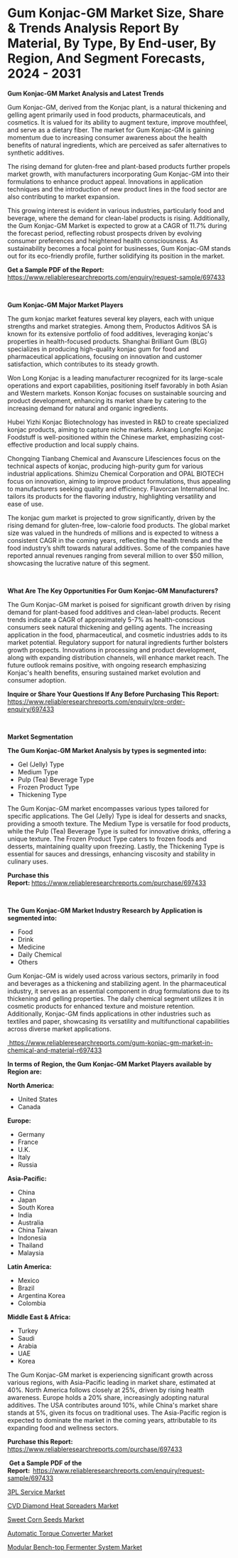 <p><h1>Gum Konjac-GM Market Size, Share & Trends Analysis Report By Material, By Type, By End-user, By Region, And Segment Forecasts, 2024 - 2031</h1></p><p><strong>Gum Konjac-GM Market Analysis and Latest Trends</strong></p>
<p><p>Gum Konjac-GM, derived from the Konjac plant, is a natural thickening and gelling agent primarily used in food products, pharmaceuticals, and cosmetics. It is valued for its ability to augment texture, improve mouthfeel, and serve as a dietary fiber. The market for Gum Konjac-GM is gaining momentum due to increasing consumer awareness about the health benefits of natural ingredients, which are perceived as safer alternatives to synthetic additives. </p><p>The rising demand for gluten-free and plant-based products further propels market growth, with manufacturers incorporating Gum Konjac-GM into their formulations to enhance product appeal. Innovations in application techniques and the introduction of new product lines in the food sector are also contributing to market expansion. </p><p>This growing interest is evident in various industries, particularly food and beverage, where the demand for clean-label products is rising. Additionally, the Gum Konjac-GM Market is expected to grow at a CAGR of 11.7% during the forecast period, reflecting robust prospects driven by evolving consumer preferences and heightened health consciousness. As sustainability becomes a focal point for businesses, Gum Konjac-GM stands out for its eco-friendly profile, further solidifying its position in the market.</p></p>
<p><strong>Get a Sample PDF of the Report:&nbsp;</strong> <a href="https://www.reliableresearchreports.com/enquiry/request-sample/697433?utm_campaign=3&utm_medium=2&utm_source=Github&utm_content=ia&utm_term=10122024&utm_id=gum-konjac-gm">https://www.reliableresearchreports.com/enquiry/request-sample/697433</a></p>
<p>&nbsp;</p>
<p><strong>Gum Konjac-GM Major Market Players</strong></p>
<p><p>The gum konjac market features several key players, each with unique strengths and market strategies. Among them, Productos Aditivos SA is known for its extensive portfolio of food additives, leveraging konjac's properties in health-focused products. Shanghai Brilliant Gum (BLG) specializes in producing high-quality konjac gum for food and pharmaceutical applications, focusing on innovation and customer satisfaction, which contributes to its steady growth.</p><p>Won Long Konjac is a leading manufacturer recognized for its large-scale operations and export capabilities, positioning itself favorably in both Asian and Western markets. Konson Konjac focuses on sustainable sourcing and product development, enhancing its market share by catering to the increasing demand for natural and organic ingredients.</p><p>Hubei Yizhi Konjac Biotechnology has invested in R&D to create specialized konjac products, aiming to capture niche markets. Ankang Longfei Konjac Foodstuff is well-positioned within the Chinese market, emphasizing cost-effective production and local supply chains.</p><p>Chongqing Tianbang Chemical and Avanscure Lifesciences focus on the technical aspects of konjac, producing high-purity gum for various industrial applications. Shimizu Chemical Corporation and OPAL BIOTECH focus on innovation, aiming to improve product formulations, thus appealing to manufacturers seeking quality and efficiency. Flavorcan International Inc. tailors its products for the flavoring industry, highlighting versatility and ease of use.</p><p>The konjac gum market is projected to grow significantly, driven by the rising demand for gluten-free, low-calorie food products. The global market size was valued in the hundreds of millions and is expected to witness a consistent CAGR in the coming years, reflecting the health trends and the food industry’s shift towards natural additives. Some of the companies have reported annual revenues ranging from several million to over $50 million, showcasing the lucrative nature of this segment.</p></p>
<p>&nbsp;</p>
<p><strong>What Are The Key Opportunities For Gum Konjac-GM Manufacturers?</strong></p>
<p><p>The Gum Konjac-GM market is poised for significant growth driven by rising demand for plant-based food additives and clean-label products. Recent trends indicate a CAGR of approximately 5-7% as health-conscious consumers seek natural thickening and gelling agents. The increasing application in the food, pharmaceutical, and cosmetic industries adds to its market potential. Regulatory support for natural ingredients further bolsters growth prospects. Innovations in processing and product development, along with expanding distribution channels, will enhance market reach. The future outlook remains positive, with ongoing research emphasizing Konjac's health benefits, ensuring sustained market evolution and consumer adoption.</p></p>
<p><strong>Inquire or Share Your Questions If Any Before Purchasing This Report:</strong> <a href="https://www.reliableresearchreports.com/enquiry/pre-order-enquiry/697433?utm_campaign=3&utm_medium=2&utm_source=Github&utm_content=ia&utm_term=10122024&utm_id=gum-konjac-gm">https://www.reliableresearchreports.com/enquiry/pre-order-enquiry/697433</a></p>
<p>&nbsp;</p>
<p><strong>Market Segmentation</strong></p>
<p><strong>The Gum Konjac-GM Market Analysis by types is segmented into:</strong></p>
<p><ul><li>Gel (Jelly) Type</li><li>Medium Type</li><li>Pulp (Tea) Beverage Type</li><li>Frozen Product Type</li><li>Thickening Type</li></ul></p>
<p><p>The Gum Konjac-GM market encompasses various types tailored for specific applications. The Gel (Jelly) Type is ideal for desserts and snacks, providing a smooth texture. The Medium Type is versatile for food products, while the Pulp (Tea) Beverage Type is suited for innovative drinks, offering a unique texture. The Frozen Product Type caters to frozen foods and desserts, maintaining quality upon freezing. Lastly, the Thickening Type is essential for sauces and dressings, enhancing viscosity and stability in culinary uses.</p></p>
<p><strong>Purchase this Report:&nbsp;</strong><a href="https://www.reliableresearchreports.com/purchase/697433?utm_campaign=3&utm_medium=2&utm_source=Github&utm_content=ia&utm_term=10122024&utm_id=gum-konjac-gm">https://www.reliableresearchreports.com/purchase/697433</a></p>
<p>&nbsp;</p>
<p><strong>The Gum Konjac-GM Market Industry Research by Application is segmented into:</strong></p>
<p><ul><li>Food</li><li>Drink</li><li>Medicine</li><li>Daily Chemical</li><li>Others</li></ul></p>
<p><p>Gum Konjac-GM is widely used across various sectors, primarily in food and beverages as a thickening and stabilizing agent. In the pharmaceutical industry, it serves as an essential component in drug formulations due to its thickening and gelling properties. The daily chemical segment utilizes it in cosmetic products for enhanced texture and moisture retention. Additionally, Konjac-GM finds applications in other industries such as textiles and paper, showcasing its versatility and multifunctional capabilities across diverse market applications.</p></p>
<p><a href="https://www.reliableresearchreports.com/gum-konjac-gm-market-in-chemical-and-material-r697433?utm_campaign=3&utm_medium=2&utm_source=Github&utm_content=ia&utm_term=10122024&utm_id=gum-konjac-gm">&nbsp;https://www.reliableresearchreports.com/gum-konjac-gm-market-in-chemical-and-material-r697433</a></p>
<p><strong>In terms of Region, the Gum Konjac-GM Market Players available by Region are:</strong></p>
<p>
    <p> <strong> North America: </strong>
        <ul>
            <li>United States</li>
            <li>Canada</li>
        </ul>
        </p> 
    <p> <strong> Europe: </strong>
        <ul>
            <li>Germany</li>
            <li>France</li>
            <li>U.K.</li>
            <li>Italy</li>
            <li>Russia</li>
        </ul>
        </p> 
    <p> <strong> Asia-Pacific: </strong>
        <ul>
            <li>China</li>
            <li>Japan</li>
            <li>South Korea</li>
            <li>India</li>
            <li>Australia</li>
            <li>China Taiwan</li>
            <li>Indonesia</li>
            <li>Thailand</li>
            <li>Malaysia</li>
        </ul>
        </p> 
    <p> <strong> Latin America: </strong>
        <ul>
            <li>Mexico</li>
            <li>Brazil</li>
            <li>Argentina Korea</li>
            <li>Colombia</li>
        </ul>
        </p> 
    <p> <strong> Middle East & Africa: </strong>
        <ul>
            <li>Turkey</li>
            <li>Saudi</li>
            <li>Arabia</li>
            <li>UAE</li>
            <li>Korea</li>
        </ul>
    </p>
    </p>
<p><p>The Gum Konjac-GM market is experiencing significant growth across various regions, with Asia-Pacific leading in market share, estimated at 40%. North America follows closely at 25%, driven by rising health awareness. Europe holds a 20% share, increasingly adopting natural additives. The USA contributes around 10%, while China's market share stands at 5%, given its focus on traditional uses. The Asia-Pacific region is expected to dominate the market in the coming years, attributable to its expanding food and wellness sectors.</p></p>
<p><strong>Purchase this Report: </strong><a href="https://www.reliableresearchreports.com/purchase/697433?utm_campaign=3&utm_medium=2&utm_source=Github&utm_content=ia&utm_term=10122024&utm_id=gum-konjac-gm">https://www.reliableresearchreports.com/purchase/697433</a></p>
<p>&nbsp;<strong>Get a Sample PDF of the Report:&nbsp;&nbsp;</strong><a href="https://www.reliableresearchreports.com/enquiry/request-sample/697433?utm_campaign=3&utm_medium=2&utm_source=Github&utm_content=ia&utm_term=10122024&utm_id=gum-konjac-gm">https://www.reliableresearchreports.com/enquiry/request-sample/697433</a></p>
<p><strong></strong></p>
<p><p><a href="https://www.linkedin.com/pulse/3pl-service-market-evaluation-leading-players-organization-1w8pf?utm_campaign=3&utm_medium=2&utm_source=Github&utm_content=ia&utm_term=10122024&utm_id=gum-konjac-gm">3PL Service Market</a></p><p><a href="https://github.com/mauripalmi/Market-Research-Report-List-5/blob/main/cvd-diamond-heat-spreaders-market.md?utm_campaign=3&utm_medium=2&utm_source=Github&utm_content=ia&utm_term=10122024&utm_id=gum-konjac-gm">CVD Diamond Heat Spreaders Market</a></p><p><a href="https://www.linkedin.com/pulse/based-recent-analysis-sweet-corn-seeds-market-expected-grow-achff?utm_campaign=3&utm_medium=2&utm_source=Github&utm_content=ia&utm_term=10122024&utm_id=gum-konjac-gm">Sweet Corn Seeds Market</a></p><p><a href="https://www.linkedin.com/pulse/exploring-automatic-torque-converter-market-size-ka55f?utm_campaign=3&utm_medium=2&utm_source=Github&utm_content=ia&utm_term=10122024&utm_id=gum-konjac-gm">Automatic Torque Converter Market</a></p><p><a href="https://github.com/nicoletavirag/Market-Research-Report-List-5/blob/main/modular-bench-top-fermenter-system-market.md?utm_campaign=3&utm_medium=2&utm_source=Github&utm_content=ia&utm_term=10122024&utm_id=gum-konjac-gm">Modular Bench-top Fermenter System Market</a></p></p>